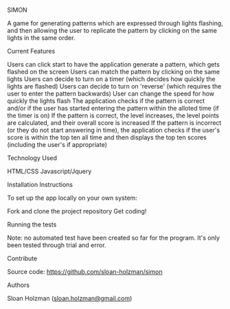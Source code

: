 SIMON

A game for generating patterns which are expressed through lights flashing, and then allowing the user to replicate the pattern by clicking on the same lights in the same order.

Current Features

Users can click start to have the application generate a pattern, which gets flashed on the screen
Users can match the pattern by clicking on the same lights
Users can decide to turn on a timer (which decides how quickly the lights are flashed)
Users can decide to turn on 'reverse' (which requires the user to enter the pattern backwards)
User can change the speed for how quickly the lights flash
The application checks if the pattern is correct and/or if the user has started entering the pattern within the alloted time (if the timer is on)
If the pattern is correct, the level increases, the level points are calculated, and their overall score is increased
If the pattern is incorrect (or they do not start answering in time), the application checks if the user's score is within the top ten all time and then displays the top ten scores (including the user's if appropriate)

Technology Used

HTML/CSS
Javascript/Jquery

Installation Instructions

To set up the app locally on your own system:

Fork and clone the project repository
Get coding!

Running the tests

Note: no automated test have been created so far for the program.  It's only been tested through trial and error.

Contribute

Source code: https://github.com/sloan-holzman/simon

Authors

Sloan Holzman (sloan.holzman@gmail.com)
